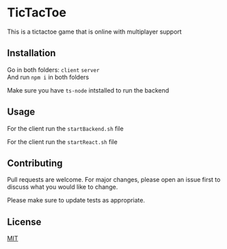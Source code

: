 # TicTacToe

This is a tictactoe game that is online with multiplayer support

## Installation

Go in both folders: `client` `server` \
And run `npm i` in both folders

Make sure you have `ts-node` intstalled to run the backend

## Usage

For the client run the ``startBackend.sh`` file


For the client run the ``startReact.sh`` file


## Contributing

Pull requests are welcome. For major changes, please open an issue first to discuss what you would like to change.

Please make sure to update tests as appropriate.

## License

[MIT](https://choosealicense.com/licenses/mit/)

